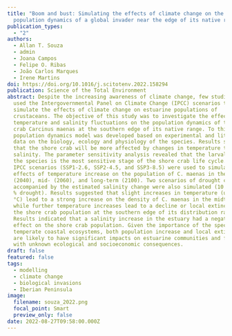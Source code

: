 ```yaml
---
title: "Boom and bust: Simulating the effects of climate change on the
  population dynamics of a global invader near the edge of its native range"
publication_types:
  - "2"
authors:
  - Allan T. Souza
  - admin
  - Joana Campos
  - Felipe O. Ribas
  - João Carlos Marques
  - Irene Martins
doi: https://doi.org/10.1016/j.scitotenv.2022.158294
publication: Science of the Total Environment
abstract: Despite the increasing awareness of climate change, few studies have
  used the Intergovernmental Panel on Climate Change (IPCC) scenarios to
  simulate the effects of climate change on estuarine populations of
  crustaceans. The objective of this study was to investigate the effects of
  temperature and salinity fluctuations on the population dynamics of the shore
  crab Carcinus maenas at the southern edge of its native range. To this end, a
  population dynamics model was developed based on experimental and literature
  data on the biology, ecology and physiology of the species. Results showed
  that the shore crab will be more affected by changes in temperature than in
  salinity. The parameter sensitivity analysis revealed that the larval phase of
  the species is the most sensitive stage of the shore crab life cycle. Three
  IPCC scenarios (SSP1-2.6, SSP2-4.5, and SSP3-8.5) were used to simulate the
  effects of temperature increase on the population of C. maenas in the near-
  (2040), mid- (2060), and long-term (2100). Two scenarios of drought conditions
  accompanied by the estimated salinity change were also simulated (10 % and 40
  % drought). Results suggested that slight increases in temperature (up to 2
  °C) lead to a strong increase on the density of C. maenas in the midterm,
  while further temperature increases lead to a decline or local extinction of
  the shore crab population at the southern edge of its distribution range.
  Results indicated that a salinity increase in the estuary had a negative
  effect on the shore crab population. Given the importance of the species to
  temperate coastal ecosystems, both population increase and local extinction
  are likely to have significant impacts on estuarine communities and food webs,
  with unknown ecological and socioeconomic consequences.
draft: false
featured: false
tags:
  - modelling
  - climate change
  - biological invasions
  - Iberian Peninsula
image:
  filename: souza_2022.png
  focal_point: Smart
  preview_only: false
date: 2022-08-27T09:58:00.000Z
---
```

